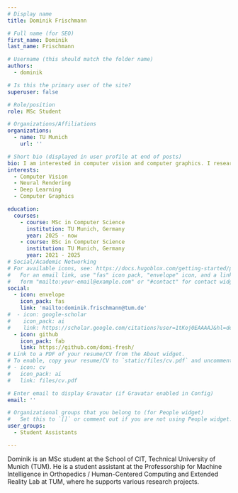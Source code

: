 ```yaml
---
# Display name
title: Dominik Frischmann

# Full name (for SEO)
first_name: Dominik
last_name: Frischmann

# Username (this should match the folder name)
authors:
  - dominik

# Is this the primary user of the site?
superuser: false

# Role/position
role: MSc Student

# Organizations/Affiliations
organizations:
  - name: TU Munich
    url: ''

# Short bio (displayed in user profile at end of posts)
bio: I am interested in computer vision and computer graphics. I research 3D scene content creation using neural rendering.
interests:
  - Computer Vision
  - Neural Rendering
  - Deep Learning
  - Computer Graphics

education:
  courses:   
    - course: MSc in Computer Science
      institution: TU Munich, Germany
      year: 2025 - now
    - course: BSc in Computer Science
      institution: TU Munich, Germany
      year: 2021 - 2025
# Social/Academic Networking
# For available icons, see: https://docs.hugoblox.com/getting-started/page-builder/#icons
#   For an email link, use "fas" icon pack, "envelope" icon, and a link in the
#   form "mailto:your-email@example.com" or "#contact" for contact widget.
social:
  - icon: envelope
    icon_pack: fas
    link: 'mailto:dominik.frischmann@tum.de'
#  - icon: google-scholar
#    icon_pack: ai
#    link: https://scholar.google.com/citations?user=1tKoj0EAAAAJ&hl=de
  - icon: github
    icon_pack: fab
    link: https://github.com/domi-fresh/
# Link to a PDF of your resume/CV from the About widget.
# To enable, copy your resume/CV to `static/files/cv.pdf` and uncomment the lines below.
# - icon: cv
#   icon_pack: ai
#   link: files/cv.pdf

# Enter email to display Gravatar (if Gravatar enabled in Config)
email: ''

# Organizational groups that you belong to (for People widget)
#   Set this to `[]` or comment out if you are not using People widget.
user_groups:
  - Student Assistants

---
```


Dominik is an MSc student at the School of CIT, Technical University of Munich (TUM). He is a student assistant at the Professorship for Machine Intelligence in Orthopedics / Human-Centered Computing and Extended Reality Lab at TUM, where he supports various research projects. 
